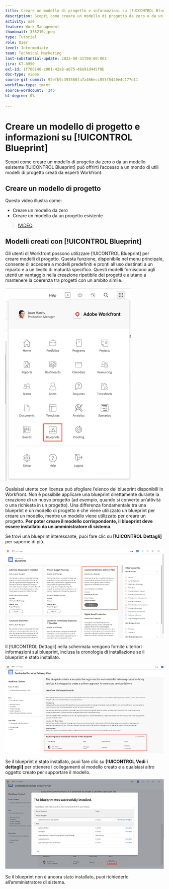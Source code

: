 ```yaml
---
title: Creare un modello di progetto e informazioni su [!UICONTROL Blueprint]
description: Scopri come creare un modello di progetto da zero o da un modello esistente [!UICONTROL Blueprint] può offrirti l’accesso a un mondo di utili modelli di progetto creati da esperti Workfront.
activity: use
feature: Work Management
thumbnail: 335210.jpeg
type: Tutorial
role: User
level: Intermediate
team: Technical Marketing
last-substantial-update: 2023-08-31T00:00:00Z
jira: KT-8950
exl-id: 1f706148-c001-42a8-a675-48e91d445f0b
doc-type: video
source-git-commit: 92efb9c393580fa7a466ecc855f5440e4c177d11
workflow-type: tm+mt
source-wordcount: '345'
ht-degree: 0%

---
```


# Creare un modello di progetto e informazioni su [!UICONTROL Blueprint]

Scopri come creare un modello di progetto da zero o da un modello esistente [!UICONTROL Blueprint] può offrirti l’accesso a un mondo di utili modelli di progetto creati da esperti Workfront.

## Creare un modello di progetto

Questo video illustra come:

* Creare un modello da zero
* Creare un modello da un progetto esistente

>[!VIDEO](https://video.tv.adobe.com/v/335210/?quality=12&learn=on)

## Modelli creati con [!UICONTROL Blueprint]

Gli utenti di Workfront possono utilizzare [!UICONTROL Blueprint] per creare modelli di progetto. Questa funzione, disponibile nel menu principale, consente di accedere a modelli predefiniti e pronti all’uso destinati a un reparto e a un livello di maturità specifico. Questi modelli forniscono agli utenti un vantaggio nella creazione ripetibile dei progetti e aiutano a mantenere la coerenza tra progetti con un ambito simile.

![Blueprint nel menu principale](assets/pt-blueprints-01.png)

Qualsiasi utente con licenza può sfogliare l’elenco dei blueprint disponibili in Workfront. Non è possibile applicare una blueprint direttamente durante la creazione di un nuovo progetto (ad esempio, quando si converte un’attività o una richiesta in un progetto). Una differenza fondamentale tra una blueprint e un modello di progetto è che viene utilizzato un blueprint per creare un modello, mentre un modello viene utilizzato per creare un progetto. **Per poter creare il modello corrispondente, il blueprint deve essere installato da un amministratore di sistema.**

Se trovi una blueprint interessante, puoi fare clic su **[!UICONTROL Dettagli]** per saperne di più.

![Elenco dei blueprint](assets/pt-blueprints-02.png)

Il [!UICONTROL Dettagli] nella schermata vengono fornite ulteriori informazioni sul blueprint, inclusa la cronologia di installazione se il blueprint è stato installato.

![Dettagli sull’utilizzo di una blueprint](assets/pt-blueprints-03.png)

Se il blueprint è stato installato, puoi fare clic su **[!UICONTROL Vedi i dettagli]** per ottenere i collegamenti al modello creato e a qualsiasi altro oggetto creato per supportare il modello.

![Dettagli sull’installazione di una blueprint](assets/pt-blueprints-04.png)

Se il blueprint non è ancora stato installato, puoi richiederlo all’amministratore di sistema.
